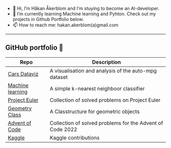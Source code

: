 - 👋 Hi, I’m Håkan Åkerblom and I'm stuying to become an AI-developer.
- 🌱 I’m currently learning Machine learning and Pyhton. Check out my projects in Github Portfolio below.
- 📫 How to reach me: hakan.akerblom(a)gmail.com

---

## GitHub portfolio :briefcase:

| Repo                           | Description                                                   |
| ------------------------------ | --------------------------------------------------------------|
| [Cars Dataviz][cd]             | A visualisation and analysis of the auto-mpg dataset          |
| [Machine learning][ml]         | A simple k-nearest neighboor classifier                       |
| [Project Euler][pe]            | Collection of solved problems on Project Euler                |
| [Geometry Class][gc]           | A Classtructure for geometric objects                         |
| [Advent of Code][aoc]          | Collection of solved problems for the Advent of Code 2022     |
| [Kaggle][kag]                  | Kaggle contributions                                          |


[ml]: https://github.com/HakanAkerblom/Python-Hakan-Akerblom/tree/main/Labs/Lab%202
[pe]: https://github.com/HakanAkerblom/Project-Euler
[gc]: https://github.com/HakanAkerblom/Python-Hakan-Akerblom/tree/main/Labs/Lab%203
[aoc]: https://github.com/HakanAkerblom/Advent-of-code
[kag]: https://github.com/HakanAkerblom/Kaggle
[cd]: https://github.com/HakanAkerblom/Statistics/tree/main/Cars%20dataviz

<!---
HakanAkerblom/HakanAkerblom is a ✨ special ✨ repository because its `README.md` (this file) appears on your GitHub profile.
You can click the Preview link to take a look at your changes.
--->
